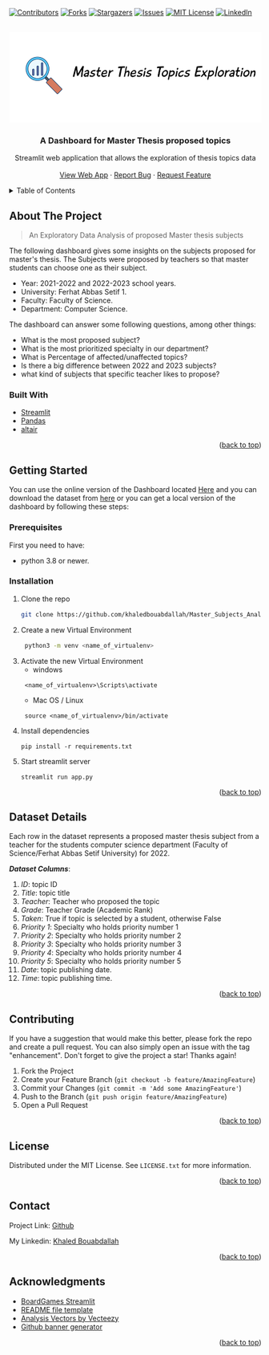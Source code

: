 <div id="top"></div>
<!--
*** Thanks for checking out the Best-README-Template. If you have a suggestion
*** that would make this better, please fork the repo and create a pull request
*** or simply open an issue with the tag "enhancement".
*** Don't forget to give the project a star!
*** Thanks again! Now go create something AMAZING! :D
-->



<!-- PROJECT SHIELDS -->
<!--
*** I'm using markdown "reference style" links for readability.
*** Reference links are enclosed in brackets [ ] instead of parentheses ( ).
*** See the bottom of this document for the declaration of the reference variables
*** for contributors-url, forks-url, etc. This is an optional, concise syntax you may use.
*** https://www.markdownguide.org/basic-syntax/#reference-style-links
-->
[![Contributors][contributors-shield]][contributors-url]
[![Forks][forks-shield]][forks-url]
[![Stargazers][stars-shield]][stars-url]
[![Issues][issues-shield]][issues-url]
[![MIT License][license-shield]][license-url]
[![LinkedIn][linkedin-shield]][linkedin-url]


<!-- PROJECT LOGO -->
<br />
<div align="center">
  <a href="https://github.com/khaledbouabdallah/Master_Subjects_Analysis">
    <img src="images/badge.png" alt="Logo" width="600" height="180">
  </a>

<h3 align="center">A Dashboard for Master Thesis proposed topics</h3>

  <p align="center">
     Streamlit web application that allows the exploration of thesis topics data
    <br />
    <br />
    <a href="https://khaledbouabdallah-master-subjects-analysis-app-g7r9hf.streamlit.app">View Web App</a>
    ·
    <a href="https://github.com/khaledbouabdallah/Master_Subjects_Analysis/issues">Report Bug</a>
    ·
    <a href="https://github.com/khaledbouabdallah/Master_Subjects_Analysis/issues">Request Feature</a>
  </p>
</div>



<!-- TABLE OF CONTENTS -->
<details>
  <summary>Table of Contents</summary>
  <ol>
    <li>
      <a href="#about-the-project">About The Project</a>
      <ul>
        <li><a href="#built-with">Built With</a></li>
      </ul>
    </li>
    <li>
      <a href="#getting-started">Getting Started</a>
      <ul>
        <li><a href="#prerequisites">Prerequisites</a></li>
        <li><a href="#installation">Installation</a></li>
      </ul>
    </li>
    <li><a href="#dataset">Dataset</a></li>
    <li><a href="#contributing">Contributing</a></li>
    <li><a href="#license">License</a></li>
    <li><a href="#contact">Contact</a></li>
    <li><a href="#acknowledgments">Acknowledgments</a></li>
  </ol>
</details>



<!-- ABOUT THE PROJECT -->
## About The Project
<div id="about-the-project"></div>

> An Exploratory Data Analysis of proposed Master thesis subjects

The following dashboard gives some insights on the subjects proposed for master's thesis. The
Subjects were proposed by teachers so that master students can choose one as their subject.

- Year: 2021-2022 and 2022-2023 school years.
- University: Ferhat Abbas Setif 1.
- Faculty: Faculty of Science.  
- Department: Computer Science.

The dashboard can answer some following questions, among other things:
- What is the most proposed subject?
- What is the most prioritized specialty in our department?
- What is Percentage of affected/unaffected topics?
- Is there a big difference between 2022 and 2023 subjects?
- what kind of subjects that specific teacher likes to propose?


### Built With
<div id="built-with"></div>

* [Streamlit](https://docs.streamlit.io/)
* [Pandas](https://pandas.pydata.org/pandas-docs/stable/index.html#)
* [altair](https://altair-viz.github.io/)

<p align="right">(<a href="#top">back to top</a>)</p>



<!-- GETTING STARTED -->
## Getting Started
<div id="getting-started"></div>

You can use the online version of the Dashboard located  [Here](https://khaledbouabdallah-master-subjects-analysis-app-g7r9hf.streamlit.app)
and you can download the dataset from [here](https://github.com/khaledbouabdallah/Master_Subjects_Analysis/tree/master/dataset)
or you can get a local version of the dashboard by following these steps:

### Prerequisites
<div id="prerequisites"></div>

First you need to have:
- python 3.8 or newer.


### Installation
<div id="installation"></div>

1. Clone the repo
   ```sh
   git clone https://github.com/khaledbouabdallah/Master_Subjects_Analysis.git
   ```
2. Create a new Virtual Environment
   ```sh
    python3 -m venv <name_of_virtualenv>
   ```
3. Activate the new Virtual Environment
    - windows
   ```
    <name_of_virtualenv>\Scripts\activate
   ``` 
   - Mac OS / Linux
   ```
    source <name_of_virtualenv>/bin/activate
   ```
4. Install dependencies
   ```
   pip install -r requirements.txt
   ```
5. Start streamlit server
   ```
   streamlit run app.py
   ```
   

<p align="right">(<a href="#top">back to top</a>)</p>


## Dataset Details 
<div id="dataset"></div>


Each row in the dataset represents a proposed master thesis subject from a teacher for the students
computer science department (Faculty of Science/Ferhat Abbas Setif University) for 2022.


___Dataset Columns___:
1. _ID_: topic ID
2. _Title_: topic title
3. _Teacher_: Teacher who proposed the topic
4. _Grade_: Teacher Grade (Academic Rank)
5. _Taken_: True if topic is selected by a student, otherwise False
6. _Priority 1_: Specialty who holds priority number 1
7. _Priority 2_: Specialty who holds priority number 2
8. _Priority 3_: Specialty who holds priority number 3
9. _Priority 4_: Specialty who holds priority number 4
10. _Priority 5_: Specialty who holds priority number 5
11. _Date_: topic publishing date.
12. _Time_: topic publishing time.


<p align="right">(<a href="#top">back to top</a>)</p>


<!-- CONTRIBUTING -->
## Contributing
<div id="contributing"></div>

If you have a suggestion that would make this better, please fork the repo and create a pull request. You can also simply open an issue with the tag "enhancement".
Don't forget to give the project a star! Thanks again!

1. Fork the Project
2. Create your Feature Branch (`git checkout -b feature/AmazingFeature`)
3. Commit your Changes (`git commit -m 'Add some AmazingFeature'`)
4. Push to the Branch (`git push origin feature/AmazingFeature`)
5. Open a Pull Request

<p align="right">(<a href="#top">back to top</a>)</p>



<!-- LICENSE -->
## License
<div id="license"></div>


Distributed under the MIT License. See `LICENSE.txt` for more information.

<p align="right">(<a href="#top">back to top</a>)</p>



<!-- CONTACT -->
## Contact
<div id="contact"></div>


Project Link: [Github](https://github.com/khaledbouabdallah/Master_Subjects_Analysis)

My Linkedin: [Khaled Bouabdallah](https://www.linkedin.com/in/khaled-bouabdallah-99b283191/)
<p align="right">(<a href="#top">back to top</a>)</p>



<!-- ACKNOWLEDGMENTS -->
## Acknowledgments
<div id="acknowledgments"></div>


* [BoardGames Streamlit](https://github.com/MaartenGr/BoardGames)
* [README file template](https://github.com/othneildrew/Best-README-Template/)
* [Analysis Vectors by Vecteezy](https://www.vecteezy.com/free-vector/analysis)
* [Github banner generator](https://github.com/liyasthomas/banner)


<p align="right">(<a href="#top">back to top</a>)</p>



<!-- MARKDOWN LINKS & IMAGES -->
<!-- https://www.markdownguide.org/basic-syntax/#reference-style-links -->
[contributors-shield]: https://img.shields.io/github/contributors/khaledbouabdallah/Master_Subjects_Analysis.svg?style=for-the-badge
[contributors-url]: https://github.com/khaledbouabdallah/Master_Subjects_Analysis/graphs/contributors
[forks-shield]: https://img.shields.io/github/forks/khaledbouabdallah/Master_Subjects_Analysis.svg?style=for-the-badge
[forks-url]: https://github.com/khaledbouabdallah/Master_Subjects_Analysis/network/members
[stars-shield]: https://img.shields.io/github/stars/khaledbouabdallah/Master_Subjects_Analysis.svg?style=for-the-badge
[stars-url]: https://github.com/khaledbouabdallah/Master_Subjects_Analysis/stargazers
[issues-shield]: https://img.shields.io/github/issues/khaledbouabdallah/Master_Subjects_Analysis.svg?style=for-the-badge
[issues-url]: https://github.com/khaledbouabdallah/Master_Subjects_Analysis/issues
[license-shield]: https://img.shields.io/github/license/khaledbouabdallah/Master_Subjects_Analysis.svg?style=for-the-badge
[license-url]: https://github.com/khaledbouabdallah/Master_Subjects_Analysis/blob/master/LICENSE.txt
[linkedin-shield]: https://img.shields.io/badge/-LinkedIn-black.svg?style=for-the-badge&logo=linkedin&colorB=555
[linkedin-url]: https://www.linkedin.com/in/khaled-bouabdallah-99b283191/
[product-screenshot]: images/screenshot.png